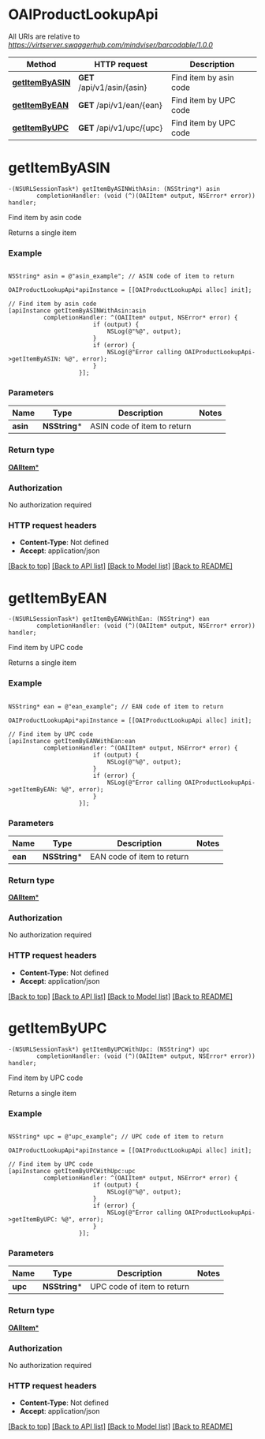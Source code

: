# OAIProductLookupApi

All URIs are relative to *https://virtserver.swaggerhub.com/mindviser/barcodable/1.0.0*

Method | HTTP request | Description
------------- | ------------- | -------------
[**getItemByASIN**](OAIProductLookupApi.md#getitembyasin) | **GET** /api/v1/asin/{asin} | Find item by asin code
[**getItemByEAN**](OAIProductLookupApi.md#getitembyean) | **GET** /api/v1/ean/{ean} | Find item by UPC code
[**getItemByUPC**](OAIProductLookupApi.md#getitembyupc) | **GET** /api/v1/upc/{upc} | Find item by UPC code


# **getItemByASIN**
```objc
-(NSURLSessionTask*) getItemByASINWithAsin: (NSString*) asin
        completionHandler: (void (^)(OAIItem* output, NSError* error)) handler;
```

Find item by asin code

Returns a single item

### Example 
```objc

NSString* asin = @"asin_example"; // ASIN code of item to return

OAIProductLookupApi*apiInstance = [[OAIProductLookupApi alloc] init];

// Find item by asin code
[apiInstance getItemByASINWithAsin:asin
          completionHandler: ^(OAIItem* output, NSError* error) {
                        if (output) {
                            NSLog(@"%@", output);
                        }
                        if (error) {
                            NSLog(@"Error calling OAIProductLookupApi->getItemByASIN: %@", error);
                        }
                    }];
```

### Parameters

Name | Type | Description  | Notes
------------- | ------------- | ------------- | -------------
 **asin** | **NSString***| ASIN code of item to return | 

### Return type

[**OAIItem***](OAIItem.md)

### Authorization

No authorization required

### HTTP request headers

 - **Content-Type**: Not defined
 - **Accept**: application/json

[[Back to top]](#) [[Back to API list]](../README.md#documentation-for-api-endpoints) [[Back to Model list]](../README.md#documentation-for-models) [[Back to README]](../README.md)

# **getItemByEAN**
```objc
-(NSURLSessionTask*) getItemByEANWithEan: (NSString*) ean
        completionHandler: (void (^)(OAIItem* output, NSError* error)) handler;
```

Find item by UPC code

Returns a single item

### Example 
```objc

NSString* ean = @"ean_example"; // EAN code of item to return

OAIProductLookupApi*apiInstance = [[OAIProductLookupApi alloc] init];

// Find item by UPC code
[apiInstance getItemByEANWithEan:ean
          completionHandler: ^(OAIItem* output, NSError* error) {
                        if (output) {
                            NSLog(@"%@", output);
                        }
                        if (error) {
                            NSLog(@"Error calling OAIProductLookupApi->getItemByEAN: %@", error);
                        }
                    }];
```

### Parameters

Name | Type | Description  | Notes
------------- | ------------- | ------------- | -------------
 **ean** | **NSString***| EAN code of item to return | 

### Return type

[**OAIItem***](OAIItem.md)

### Authorization

No authorization required

### HTTP request headers

 - **Content-Type**: Not defined
 - **Accept**: application/json

[[Back to top]](#) [[Back to API list]](../README.md#documentation-for-api-endpoints) [[Back to Model list]](../README.md#documentation-for-models) [[Back to README]](../README.md)

# **getItemByUPC**
```objc
-(NSURLSessionTask*) getItemByUPCWithUpc: (NSString*) upc
        completionHandler: (void (^)(OAIItem* output, NSError* error)) handler;
```

Find item by UPC code

Returns a single item

### Example 
```objc

NSString* upc = @"upc_example"; // UPC code of item to return

OAIProductLookupApi*apiInstance = [[OAIProductLookupApi alloc] init];

// Find item by UPC code
[apiInstance getItemByUPCWithUpc:upc
          completionHandler: ^(OAIItem* output, NSError* error) {
                        if (output) {
                            NSLog(@"%@", output);
                        }
                        if (error) {
                            NSLog(@"Error calling OAIProductLookupApi->getItemByUPC: %@", error);
                        }
                    }];
```

### Parameters

Name | Type | Description  | Notes
------------- | ------------- | ------------- | -------------
 **upc** | **NSString***| UPC code of item to return | 

### Return type

[**OAIItem***](OAIItem.md)

### Authorization

No authorization required

### HTTP request headers

 - **Content-Type**: Not defined
 - **Accept**: application/json

[[Back to top]](#) [[Back to API list]](../README.md#documentation-for-api-endpoints) [[Back to Model list]](../README.md#documentation-for-models) [[Back to README]](../README.md)

